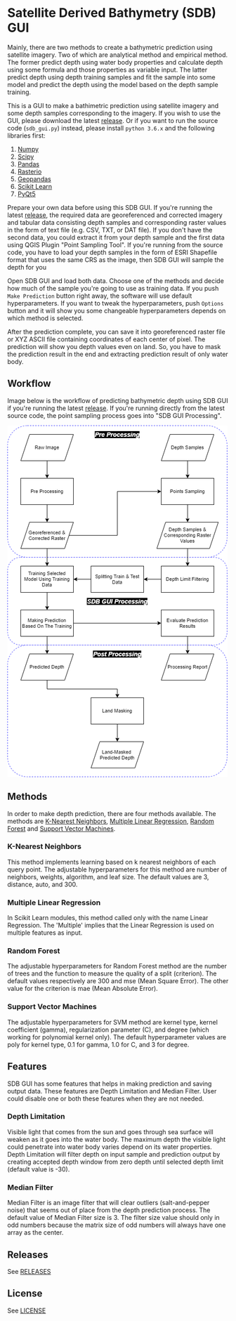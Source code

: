 # Satellite Derived Bathymetry (SDB) GUI
Mainly, there are two methods to create a bathymetric prediction using satellite imagery. Two of which are analytical method and empirical method. The former predict depth using water body properties and calculate depth using some formula and those properties as variable input. The latter predict depth using depth training samples and fit the sample into some model and predict the depth using the model based on the depth sample training.

This is a GUI to make a bathimetric prediction using satellite imagery and some depth samples corresponding to the imagery. If you wish to use the GUI, please download the latest [release](https://github.com/rifqiharrys/sdb_gui/releases). Or if you want to run the source code (`sdb_gui.py`) instead, please install `python 3.6.x` and the following libraries first:

1. [Numpy](https://numpy.org/)
2. [Scipy](https://www.scipy.org/)
3. [Pandas](https://pandas.pydata.org/)
4. [Rasterio](https://rasterio.readthedocs.io/)
5. [Geopandas](https://geopandas.readthedocs.io/)
6. [Scikit Learn](https://scikit-learn.org)
7. [PyQt5](https://www.riverbankcomputing.com/static/Docs/PyQt5/)

Prepare your own data before using this SDB GUI. If you're running the latest [release](https://github.com/rifqiharrys/sdb_gui/releases), the required data are georeferenced and corrected imagery and tabular data consisting depth samples and corresponding raster values in the form of text file (e.g. CSV, TXT, or DAT file). If you don't have the second data, you could extract it from your depth sample and the first data using QGIS Plugin "Point Sampling Tool". If you're running from the source code, you have to load your depth samples in the form of ESRI Shapefile format that uses the same CRS as the image, then SDB GUI will sample the depth for you

Open SDB GUI and load both data. Choose one of the methods and decide how much of the sample you're going to use as training data. If you push `Make Prediction` button right away, the software will use default hyperparameters. If you want to tweak the hyperparameters, push `Options` button and it will show you some changeable hyperparameters depends on which method is selected.

After the prediction complete, you can save it into georeferenced raster file or XYZ ASCII file containing coordinates of each center of pixel. The prediction will show you depth values even on land. So, you have to mask the prediction result in the end and extracting prediction result of only water body.

## Workflow
Image below is the workflow of predicting bathymetric depth using SDB GUI if you're running the latest [release](https://github.com/rifqiharrys/sdb_gui/releases). If you're running directly from the latest source code, the point sampling process goes into "SDB GUI Processing".

![workflow](workflow_sdb_gui.png "Workflow")

## Methods
In order to make depth prediction, there are four methods available. The methods are [K-Nearest Neighbors](https://scikit-learn.org/stable/modules/generated/sklearn.neighbors.KNeighborsRegressor.html#sklearn.neighbors.KNeighborsRegressor), [Multiple Linear Regression](https://scikit-learn.org/stable/modules/generated/sklearn.linear_model.LinearRegression.html#sklearn.linear_model.LinearRegression "MLR Regression"), [Random Forest](https://scikit-learn.org/stable/modules/generated/sklearn.ensemble.RandomForestRegressor.html#sklearn.ensemble.RandomForestRegressor "RF Regressor") and [Support Vector Machines](https://scikit-learn.org/stable/modules/generated/sklearn.svm.SVR.html#sklearn.svm.SVR "SVM Regressor").

### K-Nearest Neighbors
This method implements learning based on k nearest neighbors of each query point. The adjustable hyperparameters for this method are number of neighbors, weights, algorithm, and leaf size. The default values are 3, distance, auto, and 300.

### Multiple Linear Regression
In Scikit Learn modules, this method called only with the name Linear Regression. The 'Multiple' implies that the Linear Regression is used on multiple features as input.

### Random Forest
The adjustable hyperparameters for Random Forest method are the number of trees and the function to measure the quality of a split (criterion). The default values respectively are 300 and mse (Mean Square Error). The other value for the criterion is mae (Mean Absolute Error).

### Support Vector Machines
The adjustable hyperparameters for SVM method are kernel type, kernel coefficient (gamma), regularization parameter (C), and degree (which working for polynomial kernel only). The default hyperparameter values are poly for kernel type, 0.1 for gamma, 1.0 for C, and 3 for degree.

## Features
SDB GUI has some features that helps in making prediction and saving output data. These features are Depth Limitation and Median Filter. User could disable one or both these features when they are not needed.

### Depth Limitation
Visible light that comes from the sun and goes through sea surface will weaken as it goes into the water body. The maximum depth the visible light could penetrate into water body varies depend on its water properties. Depth Limitation will filter depth on input sample and prediction output by creating accepted depth window from zero depth until selected depth limit (default value is -30).

### Median Filter
Median Filter is an image filter that will clear outliers (salt-and-pepper noise) that seems out of place from the depth prediction process. The default value of Median Filter size is 3. The filter size value should only in odd numbers because the matrix size of odd numbers will always have one array as the center.

## Releases
See [RELEASES](https://github.com/rifqiharrys/sdb_gui/releases)

## License
See [LICENSE](https://github.com/rifqiharrys/sdb_gui/blob/main/LICENSE)